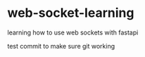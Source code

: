 # web-socket-learning
learning how to use web sockets with fastapi


test commit to make sure git working